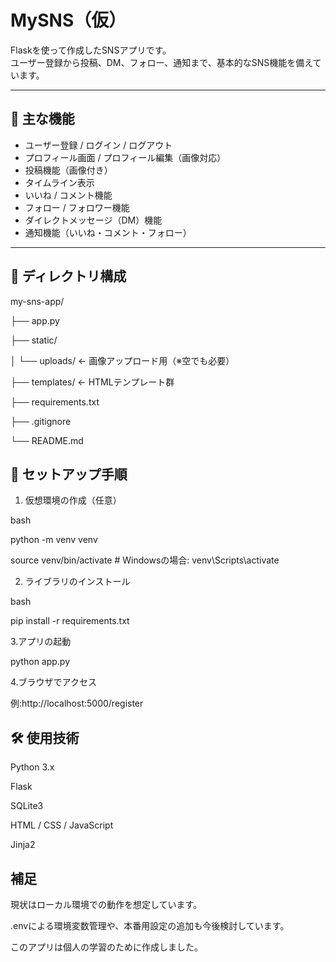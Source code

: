 # MySNS（仮）

Flaskを使って作成したSNSアプリです。  
ユーザー登録から投稿、DM、フォロー、通知まで、基本的なSNS機能を備えています。

---

## 🔧 主な機能

- ユーザー登録 / ログイン / ログアウト
- プロフィール画面 / プロフィール編集（画像対応）
- 投稿機能（画像付き）
- タイムライン表示
- いいね / コメント機能
- フォロー / フォロワー機能
- ダイレクトメッセージ（DM）機能
- 通知機能（いいね・コメント・フォロー）

---

## 📁 ディレクトリ構成
my-sns-app/

├── app.py

├── static/

│ └── uploads/ ← 画像アップロード用（※空でも必要）

├── templates/ ← HTMLテンプレート群

├── requirements.txt

├── .gitignore

└── README.md


## 🚀 セットアップ手順

1. 仮想環境の作成（任意）
   
bash

python -m venv venv

source venv/bin/activate  # Windowsの場合: venv\Scripts\activate



2. ライブラリのインストール

bash

pip install -r requirements.txt


3.アプリの起動

python app.py


4.ブラウザでアクセス

例:http://localhost:5000/register


## 🛠 使用技術

Python 3.x

Flask

SQLite3

HTML / CSS / JavaScript

Jinja2



## 補足


現状はローカル環境での動作を想定しています。

.envによる環境変数管理や、本番用設定の追加も今後検討しています。

このアプリは個人の学習のために作成しました。
